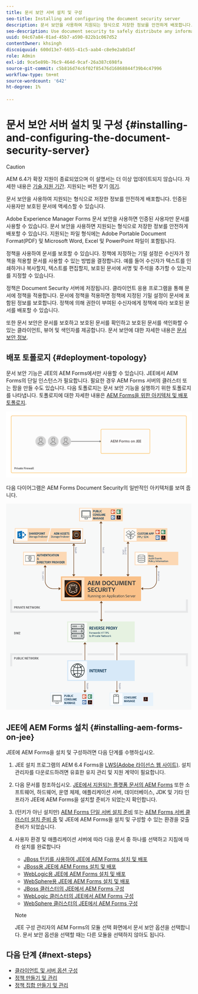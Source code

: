 ```yaml
---
title: 문서 보안 서버 설치 및 구성
seo-title: Installing and configuring the document security server
description: 문서 보안을 사용하여 지원되는 형식으로 저장한 정보를 안전하게 배포합니다. 인증된 사용자만 보호된 문서에 액세스할 수 있습니다.
seo-description: Use document security to safely distribute any information that you have saved in a supported format. Only authorized users can access protected documents.
uuid: 04c67a84-01ad-45b7-a590-822b1c067d52
contentOwner: khsingh
discoiquuid: 600d13e7-6655-41c5-aab4-c8e9e2a8d14f
role: Admin
exl-id: 9ce5e89b-76c9-464d-9caf-26a387c698fa
source-git-commit: c5b816d74c6f02f85476d16868844f39b4c47996
workflow-type: tm+mt
source-wordcount: '642'
ht-degree: 1%

---
```


# 문서 보안 서버 설치 및 구성 {#installing-and-configuring-the-document-security-server}

>[!CAUTION]
>
>AEM 6.4가 확장 지원이 종료되었으며 이 설명서는 더 이상 업데이트되지 않습니다. 자세한 내용은 [기술 지원 기간](https://helpx.adobe.com/kr/support/programs/eol-matrix.html). 지원되는 버전 찾기 [여기](https://experienceleague.adobe.com/docs/).

문서 보안을 사용하여 지원되는 형식으로 저장한 정보를 안전하게 배포합니다. 인증된 사용자만 보호된 문서에 액세스할 수 있습니다.

Adobe Experience Manager Forms 문서 보안을 사용하면 인증된 사용자만 문서를 사용할 수 있습니다. 문서 보안을 사용하면 지원되는 형식으로 저장한 정보를 안전하게 배포할 수 있습니다. 지원되는 파일 형식에는 Adobe Portable Document Format(PDF) 및 Microsoft Word, Excel 및 PowerPoint 파일이 포함됩니다.

정책을 사용하여 문서를 보호할 수 있습니다. 정책에 지정하는 기밀 설정은 수신자가 정책을 적용할 문서를 사용할 수 있는 방법을 결정합니다. 예를 들어 수신자가 텍스트를 인쇄하거나 복사할지, 텍스트를 편집할지, 보호된 문서에 서명 및 주석을 추가할 수 있는지를 지정할 수 있습니다.

정책은 Document Security 서버에 저장됩니다. 클라이언트 응용 프로그램을 통해 문서에 정책을 적용합니다. 문서에 정책을 적용하면 정책에 지정된 기밀 설정이 문서에 포함된 정보를 보호합니다. 정책에 의해 권한이 부여된 수신자에게 정책에 따라 보호된 문서를 배포할 수 있습니다.

또한 문서 보안은 문서를 보호하고 보호된 문서를 확인하고 보호된 문서를 색인화할 수 있는 클라이언트, 뷰어 및 색인자를 제공합니다. 문서 보안에 대한 자세한 내용은 [문서 보안 정보](/help/forms/using/admin-help/document-security.md).

## 배포 토폴로지  {#deployment-topology}

문서 보안 기능은 JEE의 AEM Forms에서만 사용할 수 있습니다. JEE에서 AEM Forms의 단일 인스턴스가 필요합니다. 필요한 경우 AEM Forms 서버의 클러스터 또는 팜을 만들 수도 있습니다. 다음 토폴로지는 문서 보안 기능을 실행하기 위한 토폴로지를 나타냅니다. 토폴로지에 대한 자세한 내용은 [AEM Forms을 위한 아키텍처 및 배포 토폴로지](aem-forms-architecture-deployment.md).

<!--fix above link-->

![](do-not-localize/document-security-server_topology.png)

다음 다이어그램은 AEM Forms Document Security의 일반적인 아키텍처를 보여 줍니다.

![](do-not-localize/document-security-typical-environment.png)

## JEE에 AEM Forms 설치 {#installing-aem-forms-on-jee}

JEE에 AEM Forms을 설치 및 구성하려면 다음 단계를 수행하십시오.

1. JEE 설치 프로그램의 AEM 6.4 Forms을 [LWS(Adobe 라이선스 웹 사이트)](https://licensing.adobe.com/). 설치 관리자를 다운로드하려면 유효한 유지 관리 및 지원 계약이 필요합니다.
1. 다음 문서를 참조하십시오. [JEE에서 지원되는 플랫폼 문서의 AEM Forms](/help/forms/using/aem-forms-jee-supported-platforms.md) 또한 소프트웨어, 하드웨어, 운영 체제, 애플리케이션 서버, 데이터베이스, JDK 및 기타 인프라가 JEE에 AEM Forms을 설치할 준비가 되었는지 확인합니다.
1. (턴키가 아닌 설치만) [AEM Forms 단일 서버 설치 준비](https://www.adobe.com/go/learn_aemforms_prepareInstallsingle_64) 또는 [AEM Forms 서버 클러스터 설치 준비 중](https://www.adobe.com/go/learn_aemforms_prepareInstallcluster_64) 및 JEE에 AEM Forms을 설치 및 구성할 수 있는 환경을 갖출 준비가 되었습니다.
1. 사용자 환경 및 애플리케이션 서버에 따라 다음 문서 중 하나를 선택하고 지침에 따라 설치를 완료합니다

   * [JBoss 턴키를 사용하여 JEE에 AEM Forms 설치 및 배포](https://www.adobe.com/go/learn_aemforms_installTurnkey_64)
   * [JBoss용 JEE에 AEM Forms 설치 및 배포](https://www.adobe.com/go/learn_aemforms_installJBoss_64)
   * [WebLogic용 JEE에 AEM Forms 설치 및 배포](https://www.adobe.com/go/learn_aemforms_installWebLogic_64)
   * [WebSphere용 JEE에 AEM Forms 설치 및 배포](https://www.adobe.com/go/learn_aemforms_installWebSphere_64)
   * [JBoss 클러스터의 JEE에서 AEM Forms 구성](https://www.adobe.com/go/learn_aemforms_clusterJBoss_64)
   * [WebLogic 클러스터의 JEE에서 AEM Forms 구성](https://www.adobe.com/go/learn_aemforms_clusterWebLogic_64)
   * [WebSphere 클러스터의 JEE에서 AEM Forms 구성](https://www.adobe.com/go/learn_aemforms_clusterWebSphere_64)

   >[!NOTE]
   >
   >JEE 구성 관리자의 AEM Forms의 모듈 선택 화면에서 문서 보안 옵션을 선택합니다. 문서 보안 옵션을 선택할 때는 다른 모듈을 선택하지 않아도 됩니다.

## 다음 단계 {#next-steps}

* [클라이언트 및 서버 옵션 구성](/help/forms/using/admin-help/configuring-client-server-options.md)
* [정책 만들기 및 관리](/help/forms/using/admin-help/creating-policies.md)
* [정책 집합 만들기 및 관리](/help/forms/using/admin-help/creating-policy-sets.md)
